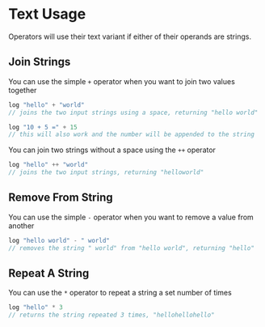 # Text Usage

Operators will use their text variant if either of their operands are strings.

## Join Strings

You can use the simple `+` operator when you want to join two values together

```javascript
log "hello" + "world"
// joins the two input strings using a space, returning "hello world"

log "10 + 5 =" + 15
// this will also work and the number will be appended to the string
```

You can join two strings without a space using the `++` operator

```javascript
log "hello" ++ "world"
// joins the two input strings, returning "helloworld"
```

## Remove From String

You can use the simple `-` operator when you want to remove a value from another

```javascript
log "hello world" - " world"
// removes the string " world" from "hello world", returning "hello"
```

## Repeat A String

You can use the `*` operator to repeat a string a set number of times

```javascript
log "hello" * 3
// returns the string repeated 3 times, "hellohellohello"
```

